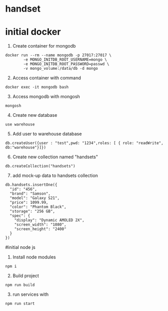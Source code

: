 # handset

# initial docker

1. Create container for mongodb

~~~
docker run --rm --name mongodb -p 27017:27017 \
        -e MONGO_INITDB_ROOT_USERNAME=mongo \
        -e MONGO_INITDB_ROOT_PASSWORD=passwd \
        -v mongo_volume:/data/db -d mongo
~~~
2. Access container with command
~~~
docker exec -it mongodb bash
~~~
3. Access mongodb with mongosh
~~~
mongosh
~~~
4. Create new database
~~~
use warehouse
~~~
5. Add user to warehouse database
~~~
db.createUser({user : "test",pwd: "1234",roles: [ { role: "readWrite", db:"warehouse"}]})
~~~
6. Create new collection named "handsets"
~~~
db.createCollection("handsets")
~~~
7. add mock-up data to handsets collection
~~~
db.handsets.insertOne({
  "id": "456",
  "brand": "Samson",
  "model": "Galaxy S21",
  "price": 1099.99,
  "color": "Phantom Black",
  "storage": "256 GB",
  "spec": {
    "display": "Dynamic AMOLED 2X",
    "screen_width": "1080",
    "screen_height": "2400"
  }
})
~~~

#initial node js
1. Install node modules
~~~
npm i
~~~
2. Build project
~~~
npm run build
~~~
3. run services with 
~~~
npm run start
~~~
